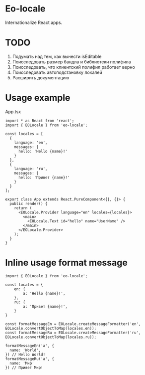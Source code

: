 # Eo-locale

Internationalize React apps.

# TODO

1. Подумать над тем, как вынести isEditable
2. Поисследовать размер бандла и библиотеки полифила
3. Поисследовать, что клиентский полифил работает верно
4. Поисследовать автоподстановку локалей
5. Расширить документацию

# Usage example

App.tsx

```
import * as React from 'react';
import { EOLocale } from 'eo-locale';

const locales = [
  {
    language: 'en',
    messages: {
      hello: 'Hello {name}!'
    }
  },
  {
    language: 'ru',
    messages: {
      hello: 'Привет {name}!'
    }
  }
];

export class App extends React.PureComponent<{}, {}> {
  public render() {
    return (
      <EOLocale.Provider language="en" locales={locales}>
        <main>
          <EOLocale.Text id="hello" name="UserName" />
        </main>
      </EOLocale.Provider>
    );
  }
}
```

# Inline usage format message

```
import { EOLocale } from 'eo-locale';

const locales = {
	en: {
		a: 'Hello {name}!',
	},
	ru: {
		a: 'Привет {name}!',
	}
}

const formatMessageEn = EOLocale.createMessageFormatter('en', EOLocale.convertObjectToMap(locales.en));
const formatMessageRu = EOLocale.createMessageFormatter('ru', EOLocale.convertObjectToMap(locales.ru));

formatMessageEn('a', {
  name: 'World',
}) // Hello World!
formatMessageRu('a', {
  name: 'Мир'
}) // Привет Мир!
```